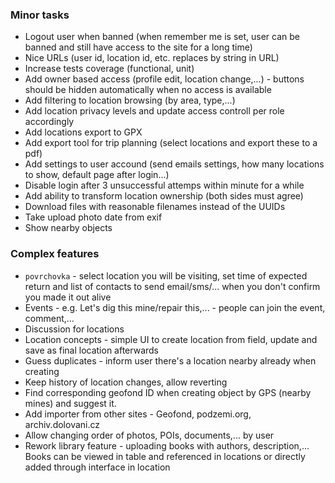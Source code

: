 ### Minor tasks
* Logout user when banned (when remember me is set, user can be banned and still have access to the site for a long time)
* Nice URLs (user id, location id, etc. replaces by string in URL)
* Increase tests coverage (functional, unit)
* Add owner based access (profile edit, location change,...) - buttons should be hidden automatically when no access is available
* Add filtering to location browsing (by area, type,...)
* Add location privacy levels and update access controll per role accordingly
* Add locations export to GPX
* Add export tool for trip planning (select locations and export these to a pdf)
* Add settings to user accound (send emails settings, how many locations to show, default page after login...)
* Disable login after 3 unsuccessful attemps within minute for a while
* Add ability to transform location ownership (both sides must agree)
* Download files with reasonable filenames instead of the UUIDs
* Take upload photo date from exif
* Show nearby objects

### Complex features
* `povrchovka` - select location you will be visiting, set time of expected return and list of contacts to send email/sms/... when you don't confirm you made it out alive
* Events - e.g. Let's dig this mine/repair this,... - people can join the event, comment,...
* Discussion for locations
* Location concepts - simple UI to create location from field, update and save as final location afterwards
* Guess duplicates - inform user there's a location nearby already when creating
* Keep history of location changes, allow reverting
* Find corresponding geofond ID when creating object by GPS (nearby mines) and suggest it.
* Add importer from other sites - Geofond, podzemi.org, archiv.dolovani.cz
* Allow changing order of photos, POIs, documents,... by user
* Rework library feature - uploading books with authors, description,... Books can be viewed in table and referenced in locations or directly added through interface in location
